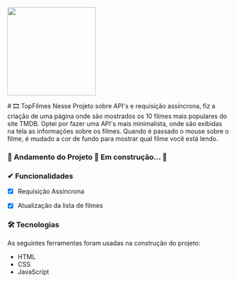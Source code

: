 <p float="left">

 <img src="https://www.archdaily.com.br/br/867865/como-a-arquitetura-fala-com-o-cinema/58d53a58e58ece48a700003f-como-a-arquitetura-fala-com-o-cinema-imagem" width="200" />

</p>
# 🎞 TopFilmes
 Nesse Projeto sobre API's e requisição assíncrona, fiz a criação de uma página onde são mostrados os 10 filmes mais populares do site TMDB. Optei por fazer uma API's mais minimalista, onde são exibidas na tela as informações sobre os filmes. Quando é passado o mouse sobre o filme, é mudado a cor de fundo para mostrar qual filme você está lendo.

### 🚧  Andamento do Projeto 🚀 Em construção...  🚧

### ✔ Funcionalidades

  - [x] Requisição Assíncrona
  - [x] Atualização da lista de filmes
 

### 🛠 Tecnologias

As seguintes ferramentas foram usadas na construção do projeto:

- HTML
- CSS
- JavaScript
